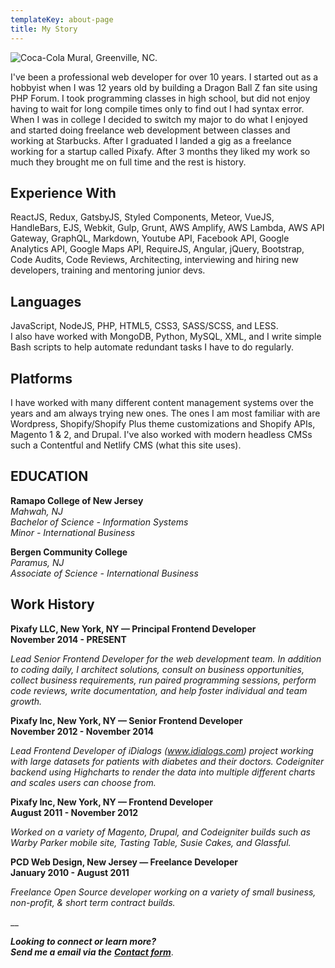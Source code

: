 ```yaml
---
templateKey: about-page
title: My Story
---
```

![Coca-Cola Mural, Greenville, NC.](/img/coca-cola-mural2.jpg "Coca-Cola Mural, Greenville, NC.")

I've been a professional web developer for over 10 years. I started out as a hobbyist when I was 12 years old by building a Dragon Ball Z fan site using PHP Forum. I took programming classes in high school, but did not enjoy having to wait for long compile times only to find out I had syntax error. When I was in college I decided to switch my major to do what I enjoyed and started doing freelance web development between classes and working at Starbucks.  After I graduated I landed a gig as a freelance working for a startup called Pixafy. After 3 months they liked my work so much they brought me on full time and the rest is history. 

## Experience With

ReactJS, Redux, GatsbyJS, Styled Components, Meteor, VueJS, HandleBars, EJS, Webkit, Gulp, Grunt, AWS Amplify, AWS Lambda, AWS API Gateway, GraphQL, Markdown, Youtube API, Facebook API, Google Analytics API, Google Maps API, RequireJS, Angular, jQuery, Bootstrap, Code Audits, Code Reviews, Architecting, interviewing and hiring new developers, training and mentoring junior devs.

## Languages

JavaScript, NodeJS, PHP, HTML5, CSS3, SASS/SCSS, and LESS.\
I also have worked with MongoDB, Python, MySQL, XML, and I write simple Bash scripts to help automate redundant tasks I have to do regularly.

## Platforms

I have worked with many different content management systems over the years and am always trying new ones. The ones I am most familiar with are Wordpress, Shopify/Shopify Plus theme customizations and Shopify APIs, Magento 1 & 2, and Drupal. I've also worked with modern headless CMSs such a Contentful and Netlify CMS (what this site uses).

## EDUCATION

**Ramapo College of New Jersey**\
_Mahwah, NJ_\
_Bachelor of Science - Information Systems_\
_Minor - International Business_

**Bergen Community College**\
_Paramus, NJ_\
_Associate of Science - International Business_

## Work History

**Pixafy LLC, New York, NY — Principal Frontend Developer**\
**November 2014 - PRESENT**

_Lead Senior Frontend Developer for the web development team. In addition to coding daily, I architect solutions, consult on business opportunities, collect business requirements, run paired programming sessions, perform code reviews, write documentation, and help foster individual and team growth._

**Pixafy Inc, New York, NY — Senior Frontend Developer**\
**November 2012 - November 2014**

_Lead Frontend Developer of iDialogs (www.idialogs.com) project working with large datasets for patients with diabetes and their doctors. Codeigniter backend using Highcharts to render the data into multiple different charts and scales users can choose from._

**Pixafy Inc, New York, NY — Frontend Developer**\
**August 2011 - November 2012**

_Worked on a variety of Magento, Drupal, and Codeigniter builds such as Warby Parker mobile site, Tasting Table, Susie Cakes, and Glassful._

**PCD Web Design, New Jersey — Freelance Developer**\
**January 2010 - August 2011**

_Freelance Open Source developer working on a variety of small business, non-profit, & short term contract builds._

__

_**Looking to connect or learn more?**_\
_**Send me a email via the**_ [_**Contact form**_](https://pcoleman.dev/contact).
